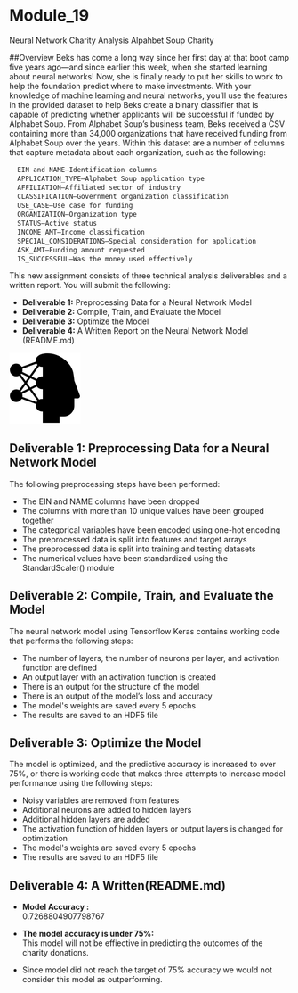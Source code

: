 # Module_19
Neural Network Charity Analysis
Alpahbet Soup Charity

##Overview
Beks has come a long way since her first day at that boot camp five years ago—and since earlier this week, when she started learning about neural networks! Now, she is finally ready to put her skills to work to help the foundation predict where to make investments.
With your knowledge of machine learning and neural networks, you’ll use the features in the provided dataset to help Beks create a binary classifier that is capable of predicting whether applicants will be successful if funded by Alphabet Soup.
From Alphabet Soup’s business team, Beks received a CSV containing more than 34,000 organizations that have received funding from Alphabet Soup over the years. Within this dataset are a number of columns that capture metadata about each organization, such as the following:

      EIN and NAME—Identification columns
      APPLICATION_TYPE—Alphabet Soup application type
      AFFILIATION—Affiliated sector of industry
      CLASSIFICATION—Government organization classification
      USE_CASE—Use case for funding
      ORGANIZATION—Organization type
      STATUS—Active status
      INCOME_AMT—Income classification
      SPECIAL_CONSIDERATIONS—Special consideration for application
      ASK_AMT—Funding amount requested
      IS_SUCCESSFUL—Was the money used effectively

This new assignment consists of three technical analysis deliverables and a written report. You will submit the following:

- **Deliverable 1:** Preprocessing Data for a Neural Network Model
- **Deliverable 2:** Compile, Train, and Evaluate the Model
- **Deliverable 3:** Optimize the Model
- **Deliverable 4:** A Written Report on the Neural Network Model (README.md)<br>


![Alt text](https://github.com/f-marquez/Module_19/blob/main/Resources/neural-network.png)

## Deliverable 1: Preprocessing Data for a Neural Network Model
The following preprocessing steps have been performed:
   - The EIN and NAME columns have been dropped 
   - The columns with more than 10 unique values have been grouped together
   - The categorical variables have been encoded using one-hot encoding 
   - The preprocessed data is split into features and target arrays
   - The preprocessed data is split into training and testing datasets 
   - The numerical values have been standardized using the StandardScaler() module

## Deliverable 2: Compile, Train, and Evaluate the Model
The neural network model using Tensorflow Keras contains working code that performs the following steps:
- The number of layers, the number of neurons per layer, and activation function are defined
- An output layer with an activation function is created
- There is an output for the structure of the model
- There is an output of the model’s loss and accuracy 
- The model's weights are saved every 5 epochs 
- The results are saved to an HDF5 file

## Deliverable 3: Optimize the Model
The model is optimized, and the predictive accuracy is increased to over 75%, or there is working code that makes three attempts to increase model performance using the following steps:
- Noisy variables are removed from features
- Additional neurons are added to hidden layers 
- Additional hidden layers are added
- The activation function of hidden layers or output layers is changed for optimization 
- The model's weights are saved every 5 epochs 
- The results are saved to an HDF5 file 

## Deliverable 4: A Written(README.md)
- **Model Accuracy :** <br>
  0.7268804907798767
- **The model accuracy is under 75%:** <br>
  This model will not be effiective in predicting the outcomes of the charity donations.
      
- Since model did not reach the target of 75% accuracy we would not consider this model as outperforming.
